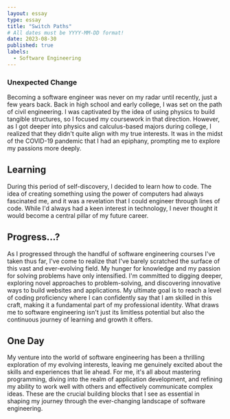 ```yaml
---
layout: essay
type: essay
title: "Switch Paths"
# All dates must be YYYY-MM-DD format!
date: 2023-08-30
published: true
labels:
  - Software Engineering
---
```


### Unexpected Change
Becoming a software engineer was never on my radar until recently, just a few years back. Back in high school and early college, I was set on the path of civil engineering. I was captivated by the idea of using physics to build tangible structures, so I focused my coursework in that direction. However, as I got deeper into physics and calculus-based majors during college, I realized that they didn't quite align with my true interests. It was in the midst of the COVID-19 pandemic that I had an epiphany, prompting me to explore my passions more deeply.

## Learning 

During this period of self-discovery, I decided to learn how to code. The idea of creating something using the power of computers had always fascinated me, and it was a revelation that I could engineer through lines of code. While I'd always had a keen interest in technology, I never thought it would become a central pillar of my future career.

## Progress...?

As I progressed through the handful of software engineering courses I've taken thus far, I've come to realize that I've barely scratched the surface of this vast and ever-evolving field. My hunger for knowledge and my passion for solving problems have only intensified. I'm committed to digging deeper, exploring novel approaches to problem-solving, and discovering innovative ways to build websites and applications. My ultimate goal is to reach a level of coding proficiency where I can confidently say that I am skilled in this craft, making it a fundamental part of my professional identity. What draws me to software engineering isn't just its limitless potential but also the continuous journey of learning and growth it offers.

## One Day

My venture into the world of software engineering has been a thrilling exploration of my evolving interests, leaving me genuinely excited about the skills and experiences that lie ahead. For me, it's all about mastering programming, diving into the realm of application development, and refining my ability to work well with others and effectively communicate complex ideas. These are the crucial building blocks that I see as essential in shaping my journey through the ever-changing landscape of software engineering.
